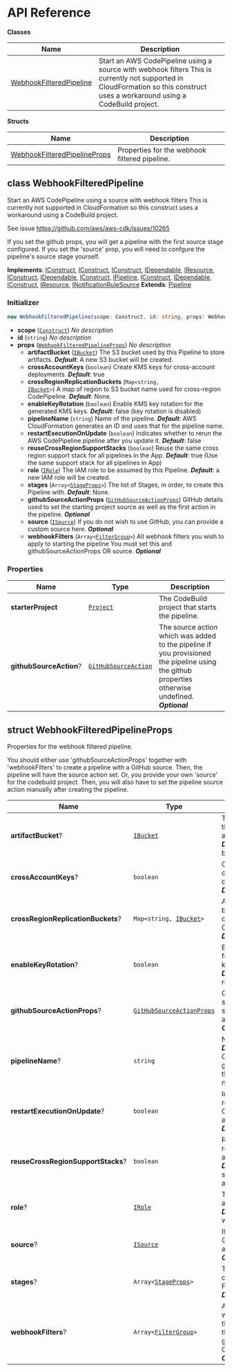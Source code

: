 # API Reference

**Classes**

Name|Description
----|-----------
[WebhookFilteredPipeline](#webhook-filtered-pipeline-webhookfilteredpipeline)|Start an AWS CodePipeline using a source with webhook filters This is currently not supported in CloudFormation so this construct uses a workaround using a CodeBuild project.


**Structs**

Name|Description
----|-----------
[WebhookFilteredPipelineProps](#webhook-filtered-pipeline-webhookfilteredpipelineprops)|Properties for the webhook filtered pipeline.



## class WebhookFilteredPipeline  <a id="webhook-filtered-pipeline-webhookfilteredpipeline"></a>

Start an AWS CodePipeline using a source with webhook filters This is currently not supported in CloudFormation so this construct uses a workaround using a CodeBuild project.

See issue https://github.com/aws/aws-cdk/issues/10265

If you set the github props, you will get a pipeline with the first source
stage configured. If you set the 'source' prop, you will need to confgure the
pipeline's source stage yourself.

__Implements__: [IConstruct](#constructs-iconstruct), [IConstruct](#aws-cdk-core-iconstruct), [IConstruct](#constructs-iconstruct), [IDependable](#aws-cdk-core-idependable), [IResource](#aws-cdk-core-iresource), [IConstruct](#constructs-iconstruct), [IDependable](#aws-cdk-core-idependable), [IConstruct](#aws-cdk-core-iconstruct), [IPipeline](#aws-cdk-aws-codepipeline-ipipeline), [IConstruct](#constructs-iconstruct), [IDependable](#aws-cdk-core-idependable), [IConstruct](#aws-cdk-core-iconstruct), [IResource](#aws-cdk-core-iresource), [INotificationRuleSource](#aws-cdk-aws-codestarnotifications-inotificationrulesource)
__Extends__: [Pipeline](#aws-cdk-aws-codepipeline-pipeline)

### Initializer




```ts
new WebhookFilteredPipeline(scope: Construct, id: string, props: WebhookFilteredPipelineProps)
```

* **scope** (<code>[Construct](#aws-cdk-core-construct)</code>)  *No description*
* **id** (<code>string</code>)  *No description*
* **props** (<code>[WebhookFilteredPipelineProps](#webhook-filtered-pipeline-webhookfilteredpipelineprops)</code>)  *No description*
  * **artifactBucket** (<code>[IBucket](#aws-cdk-aws-s3-ibucket)</code>)  The S3 bucket used by this Pipeline to store artifacts. __*Default*__: A new S3 bucket will be created.
  * **crossAccountKeys** (<code>boolean</code>)  Create KMS keys for cross-account deployments. __*Default*__: true
  * **crossRegionReplicationBuckets** (<code>Map<string, [IBucket](#aws-cdk-aws-s3-ibucket)></code>)  A map of region to S3 bucket name used for cross-region CodePipeline. __*Default*__: None.
  * **enableKeyRotation** (<code>boolean</code>)  Enable KMS key rotation for the generated KMS keys. __*Default*__: false (key rotation is disabled)
  * **pipelineName** (<code>string</code>)  Name of the pipeline. __*Default*__: AWS CloudFormation generates an ID and uses that for the pipeline name.
  * **restartExecutionOnUpdate** (<code>boolean</code>)  Indicates whether to rerun the AWS CodePipeline pipeline after you update it. __*Default*__: false
  * **reuseCrossRegionSupportStacks** (<code>boolean</code>)  Reuse the same cross region support stack for all pipelines in the App. __*Default*__: true (Use the same support stack for all pipelines in App)
  * **role** (<code>[IRole](#aws-cdk-aws-iam-irole)</code>)  The IAM role to be assumed by this Pipeline. __*Default*__: a new IAM role will be created.
  * **stages** (<code>Array<[StageProps](#aws-cdk-aws-codepipeline-stageprops)></code>)  The list of Stages, in order, to create this Pipeline with. __*Default*__: None.
  * **githubSourceActionProps** (<code>[GitHubSourceActionProps](#aws-cdk-aws-codepipeline-actions-githubsourceactionprops)</code>)  GitHub details used to set the starting project source as well as the first action in the pipeline. __*Optional*__
  * **source** (<code>[ISource](#aws-cdk-aws-codebuild-isource)</code>)  If you do not wish to use GitHub, you can provide a custom source here. __*Optional*__
  * **webhookFilters** (<code>Array<[FilterGroup](#aws-cdk-aws-codebuild-filtergroup)></code>)  All webhook filters you wish to apply to starting the pipeline You must set this and githubSourceActionProps OR source. __*Optional*__



### Properties


Name | Type | Description 
-----|------|-------------
**starterProject** | <code>[Project](#aws-cdk-aws-codebuild-project)</code> | The CodeBuild project that starts the pipeline.
**githubSourceAction**? | <code>[GitHubSourceAction](#aws-cdk-aws-codepipeline-actions-githubsourceaction)</code> | The source action which was added to the pipeline if you provisioned the pipeline using the github properties otherwise undefined.<br/>__*Optional*__



## struct WebhookFilteredPipelineProps  <a id="webhook-filtered-pipeline-webhookfilteredpipelineprops"></a>


Properties for the webhook filtered pipeline.

You should either use 'githubSourceActionProps' together with 'webhookFilters'
to create a pipeline with a GitHub source. Then, the pipeline will have the source action
set. Or, you provide your own 'source' for the codebuild project. Then, you will also have
to set the pipeline source action manually after creating the pipeline.



Name | Type | Description 
-----|------|-------------
**artifactBucket**? | <code>[IBucket](#aws-cdk-aws-s3-ibucket)</code> | The S3 bucket used by this Pipeline to store artifacts.<br/>__*Default*__: A new S3 bucket will be created.
**crossAccountKeys**? | <code>boolean</code> | Create KMS keys for cross-account deployments.<br/>__*Default*__: true
**crossRegionReplicationBuckets**? | <code>Map<string, [IBucket](#aws-cdk-aws-s3-ibucket)></code> | A map of region to S3 bucket name used for cross-region CodePipeline.<br/>__*Default*__: None.
**enableKeyRotation**? | <code>boolean</code> | Enable KMS key rotation for the generated KMS keys.<br/>__*Default*__: false (key rotation is disabled)
**githubSourceActionProps**? | <code>[GitHubSourceActionProps](#aws-cdk-aws-codepipeline-actions-githubsourceactionprops)</code> | GitHub details used to set the starting project source as well as the first action in the pipeline.<br/>__*Optional*__
**pipelineName**? | <code>string</code> | Name of the pipeline.<br/>__*Default*__: AWS CloudFormation generates an ID and uses that for the pipeline name.
**restartExecutionOnUpdate**? | <code>boolean</code> | Indicates whether to rerun the AWS CodePipeline pipeline after you update it.<br/>__*Default*__: false
**reuseCrossRegionSupportStacks**? | <code>boolean</code> | Reuse the same cross region support stack for all pipelines in the App.<br/>__*Default*__: true (Use the same support stack for all pipelines in App)
**role**? | <code>[IRole](#aws-cdk-aws-iam-irole)</code> | The IAM role to be assumed by this Pipeline.<br/>__*Default*__: a new IAM role will be created.
**source**? | <code>[ISource](#aws-cdk-aws-codebuild-isource)</code> | If you do not wish to use GitHub, you can provide a custom source here.<br/>__*Optional*__
**stages**? | <code>Array<[StageProps](#aws-cdk-aws-codepipeline-stageprops)></code> | The list of Stages, in order, to create this Pipeline with.<br/>__*Default*__: None.
**webhookFilters**? | <code>Array<[FilterGroup](#aws-cdk-aws-codebuild-filtergroup)></code> | All webhook filters you wish to apply to starting the pipeline You must set this and githubSourceActionProps OR source.<br/>__*Optional*__



